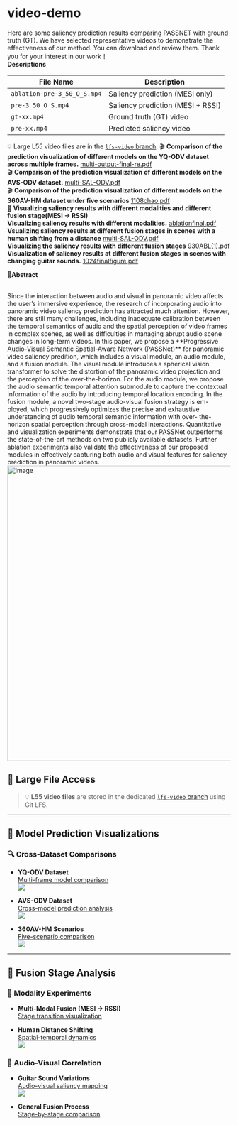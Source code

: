 # video-demo
Here are some saliency prediction results comparing PASSNET with ground truth (GT). We have selected representative videos to demonstrate the effectiveness of our method. You can download and review them. Thank you for your interest in our work！<br>
**Descriptions**<br>


| File Name                      | Description                                |
|--------------------------------|--------------------------------------------|
| `ablation-pre-3_50_O_S.mp4`    | Saliency prediction (MESI only)            |
| `pre-3_50_O_S.mp4`            | Saliency prediction (MESI + RSSI)          |
| `gt-xx.mp4`                    | Ground truth (GT) video                    |
| `pre-xx.mp4`                   | Predicted saliency video                   |

💡 Large L55 video files are in the [`lfs-video` branch](https://github.com/xqh-ysy/video-demo/tree/lfs-video).
🎬 **Comparison of the prediction visualization of different models on the YQ-ODV dataset across multiple frames.**
[multi-output-final-re.pdf](https://github.com/user-attachments/files/19911588/multi-output-final-re.pdf)<br>
🎬 **Comparison of the prediction visualization of different models on the AVS-ODV dataset.**
 [multi-SAL-ODV.pdf](https://github.com/user-attachments/files/19911600/multi-SAL-ODV.pdf)<br>
🎬 **Comparison of the prediction visualization of different models on the 360AV-HM  dataset under five scenarios**
[1108chao.pdf](https://github.com/user-attachments/files/19911663/1108chao.pdf)<br>
🔀 **Visualizing saliency results with different modalities and different fusion stage(MESI -> RSSI)**<br>
**Visualizing saliency results with different modalities.**
[ablationfinal.pdf](https://github.com/user-attachments/files/19911708/ablationfinal.pdf)<br>
**Vsualizing saliency results at different fusion stages in scenes with a human shifting from a distance**
[multi-SAL-ODV.pdf](https://github.com/user-attachments/files/19911712/multi-SAL-ODV.pdf)<br>
**Visualizing the saliency results with different fusion stages**
[930ABL(1).pdf](https://github.com/user-attachments/files/19911710/930ABL.1.pdf)<br>
**Visualization of saliency results at different fusion stages in scenes with changing guitar sounds.**
[1024finalfigure.pdf](https://github.com/user-attachments/files/19911711/1024finalfigure.pdf)<br>







📝**Abstract**<br>

<br>
Since the interaction between audio and visual in
panoramic video affects the user’s immersive experience, the
research of incorporating audio into panoramic video saliency
prediction has attracted much attention. However, there are
still many challenges, including inadequate calibration between
the temporal semantics of audio and the spatial perception
of video frames in complex scenes, as well as difficulties in
managing abrupt audio scene changes in long-term videos. In
this paper, we propose a **Progressive Audio-Visual Semantic
Spatial-Aware Network (PASSNet)** for panoramic video saliency
predition, which includes a visual module, an audio module,
and a fusion module. The visual module introduces a spherical
vision transformer to solve the distortion of the panoramic
video projection and the perception of the over-the-horizon.
For the audio module, we propose the audio semantic temporal
attention submodule to capture the contextual information of the
audio by introducing temporal location encoding. In the fusion
module, a novel two-stage audio-visual fusion strategy is em-
ployed, which progressively optimizes the precise and exhaustive
understanding of audio temporal semantic information with over-
the-horizon spatial perception through cross-modal interactions.
Quantitative and visualization experiments demonstrate that
our PASSNet outperforms the state-of-the-art methods on two
publicly available datasets. Further ablation experiments also
validate the effectiveness of our proposed modules in effectively
capturing both audio and visual features for saliency prediction
in panoramic videos.



<img width="665" alt="image" src="https://github.com/user-attachments/assets/0ce037c3-29c1-49ca-89e8-557dc828c395" />




## 📁 Large File Access
> 💡 **L55 video files** are stored in the dedicated [`lfs-video` branch](https://github.com/xqh-ysy/video-demo/tree/lfs-video) using Git LFS.

---

## 🎥 Model Prediction Visualizations

### 🔍 Cross-Dataset Comparisons
- **YQ-ODV Dataset**  
  [Multi-frame model comparison](https://github.com/user-attachments/files/19911588/multi-output-final-re.pdf)  
  ![](https://via.placeholder.com/600x100/FFEE99/000?text=YQ-ODV+Preview)

- **AVS-ODV Dataset**  
  [Cross-model prediction analysis](https://github.com/user-attachments/files/19911600/multi-SAL-ODV.pdf)  
  ![](https://via.placeholder.com/600x100/C3E4CD/000?text=AVS-ODV+Preview)

- **360AV-HM Scenarios**  
  [Five-scenario comparison](https://github.com/user-attachments/files/19911663/1108chao.pdf)  
  ![](https://via.placeholder.com/600x100/D4E6F1/000?text=360AV-HM+Scenarios)

---

## 🔬 Fusion Stage Analysis

### 🧩 Modality Experiments
- **Multi-Modal Fusion (MESI → RSSI)**  
  [Stage transition visualization](https://github.com/user-attachments/files/19911708/ablationfinal.pdf)

- **Human Distance Shifting**  
  [Spatial-temporal dynamics](https://github.com/user-attachments/files/19911712/multi-SAL-ODV.pdf)  
  ![](https://via.placeholder.com/400x80/F5CBA7/000?text=Human+Distance+Analysis)

### 🎵 Audio-Visual Correlation
- **Guitar Sound Variations**  
  [Audio-visual saliency mapping](https://github.com/user-attachments/files/19911711/1024finalfigure.pdf)  
  ![](https://via.placeholder.com/400x80/D7BDE2/000?text=Guitar+Sound+Correlation)

- **General Fusion Process**  
  [Stage-by-stage comparison](https://github.com/user-attachments/files/19911710/930ABL.1.pdf)
